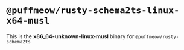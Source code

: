 # `@puffmeow/rusty-schema2ts-linux-x64-musl`

This is the **x86_64-unknown-linux-musl** binary for `@puffmeow/rusty-schema2ts`
